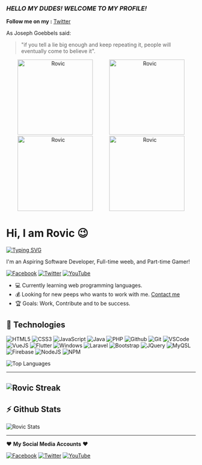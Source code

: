 ### *HELLO MY DUDES! WELCOME TO MY PROFILE!*

<!--
**Rovic420/Rovic420** is a ✨ _special_ ✨ repository because its `README.md` (this file) appears on your GitHub profile.


-->
**Follow me on my :**
[Twitter](https://twitter.com/Heinz_Conrad_)


As Joseph Goebbels said:

> "if you tell a lie big enough and keep repeating it, people will eventually come to believe it".


<p align="center">
  <img src="https://user-images.githubusercontent.com/49750136/133055850-5e24e018-932a-4b15-bf7b-6f9d04271e27.png" alt="Rovic" width="200" hspace="20"/>
  <img src="https://raw.githubusercontent.com/Rovic420/rovic420.io/main/images/illust_105353432_20240905_084302.png" alt="Rovic" width="200" hspace="20"/>
  <img src="https://raw.githubusercontent.com/Rovic420/rovic420.io/main/images/illust_122009946_20240905_083700.jpg" alt="Rovic" width="200" hspace="20"/>
  <img src="https://raw.githubusercontent.com/Rovic420/rovic420.io/main/images/illust_122009946_20240905_083700.jpg" alt="Rovic" width="200" hspace="20"/>
</p>




# Hi, I am Rovic :wink:

[![Typing SVG](https://readme-typing-svg.herokuapp.com?color=%2349F707&lines=I'm+Rovic%2C+20+years+old;Software+Developer;Gamer;Anime+Enthausiast)](https://git.io/typing-svg)

I'm an Aspiring Software Developer, Full-time weeb, and Part-time Gamer!

[![Facebook](https://img.shields.io/badge/facebook-%231877F2.svg?&style=for-the-badge&logo=facebook&logoColor=white)](https://facebook.com/RovicDeloyTV) 
[![Twitter](https://img.shields.io/badge/twitter-%231DA1F2.svg?&style=for-the-badge&logo=twitter&logoColor=white)](https://twitter.com/@Fishausted) 
[![YouTube](https://img.shields.io/badge/youtube-%23FF0000.svg?&style=for-the-badge&logo=youtube&logoColor=white)](https://m.youtube.com/channel/UCZhAG9pz_YzNAOiQelO5tCQ)

- :computer: Currently learning web programming languages.
- :moneybag: Looking for new peeps who wants to work with me. [Contact me](Deloy371@pm.me)
- :trophy: Goals: Work, Contribute and to be success.


## :wrench: Technologies

![HTML5](https://img.icons8.com/color/30/html-5.png)
![CSS3](https://img.icons8.com/color/30/css3.png)
![JavaScript](https://img.icons8.com/color/30/javascript.png)
![Java](https://img.icons8.com/color/30/000000/java-coffee-cup-logo--v1.png)
![PHP](https://img.icons8.com/color/30/php.png)
![Github](https://img.icons8.com/material-outlined/30/github.png)
![Git](https://img.icons8.com/color/30/git.png)
![VSCode](https://img.icons8.com/color/30/visual-studio-code-2019.png)
![VueJS](https://img.icons8.com/color/30/vue-js.png)
![Flutter](https://img.icons8.com/color/30/flutter.png)
![Windows](https://img.icons8.com/color/30/windows-10.png)
![Laravel](https://img.icons8.com/fluency/30/000000/laravel.png)
![Bootstrap](https://img.icons8.com/color/30/000000/bootstrap.png)
![JQuery](https://img.icons8.com/ios-filled/30/4a90e2/jquery.png)
![MyQSL](https://img.icons8.com/fluency/48/4a90e2/mysql-logo.png)
![Firebase](https://img.icons8.com/color/30/4a90e2/firebase.png)
![NodeJS](https://img.icons8.com/color/30/nodejs.png)
![NPM](https://img.icons8.com/color/30/npm.png)

![Top Languages](https://github-readme-stats.vercel.app/api/top-langs/?username=Rovic420&theme=radical&show_icons=true&hide_border=true&layout=compact)

---
![Rovic Streak](https://github-readme-streak-stats.herokuapp.com/?user=Rovic420&theme=radical&hide_border=true)
---

## :zap: Github Stats

![Rovic Stats](https://github-readme-stats.vercel.app/api?username=Rovic420&theme=radical&show_icons=true&hide_border=true&count_private=true)

---

:heart: **My Social Media Accounts** :heart:

[![Facebook](https://img.shields.io/badge/facebook-%231877F2.svg?&style=for-the-badge&logo=facebook&logoColor=white)](https://facebook.com/RovicDeloyTV) [![Twitter](https://img.shields.io/badge/twitter-%231DA1F2.svg?&style=for-the-badge&logo=twitter&logoColor=white)](https://twitter.com/Fishausted) [![YouTube](https://img.shields.io/badge/youtube-%23FF0000.svg?&style=for-the-badge&logo=youtube&logoColor=white)](https://m.youtube.com/channel/UCZhAG9pz_YzNAOiQelO5tCQ  )
